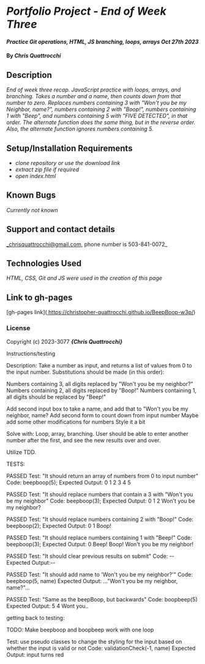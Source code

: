 # _Portfolio Project - End of Week Three_

#### _Practice Git operations, HTML, JS branching, loops, arrays Oct 27th 2023_

#### By _**Chris Quattrocchi**_

## Description

_End of week three recap. JavaScript practice with loops, arrays, and branching. Takes a number and a name, then counts down from that number to zero. Replaces numbers containing 3 with "Won't you be my Neighbor, name?", numbers containing 2 with "Boop!", numbers containing 1 with "Beep", and numbers containing 5 with "FIVE DETECTED", in that order. The alternate function does the same thing, but in the reverse order. Also, the alternate function ignores numbers containing 5._



## Setup/Installation Requirements

* _clone repository or use the download link_
* _extract zip file if required_
* _open index.html_


## Known Bugs

_Currently not known_

## Support and contact details

_chrisquattrocchi@gmail.com, phone number is 503-841-0072_

## Technologies Used

_HTML, CSS, Git and JS were used in the creation of this page_

## Link to gh-pages


[gh-pages link]([
](https://christopher-quattrocchi.github.io/BeepBoop-w3p/)
https://christopher-quattrocchi.github.io/BeepBoop-w3p/)

### License

Copyright (c) 2023-3077 **_{Chris Quattrocchi}_**

Instructions/testing

Description: Take a number as input, and returns a list of values from 0 to the input number. 
Substitutions should be made (in this order):

Numbers containing 3, all digits replaced by "Won't you be my neighbor?"
Numbers containing 2, all digits replaced by "Boop!"
Numbers containing 1, all digits should be replaced by "Beep!"

Add second input box to take a name, and add that to "Won't you be my neighbor, name?
Add second form to count down from input number
Maybe add some other modifications for numbers
Style it a bit


Solve with: Loop, array, branching. User should be able to enter another number after the first, and see the new results over and over.

Utilize TDD.

TESTS:

PASSED
Test: "It should return an array of numbers from 0 to input number"
Code: beepboop(5);
Expected Output: 0 1 2 3 4 5

PASSED
Test: "It should replace numbers that contain a 3 with "Won't you be my neighbor"
Code: beepboop(3);
Expected Output: 0 1 2 Won't you be my neighbor?

PASSED
Test: "It should replace numbers containing 2 with "Boop!"
Code: beepboop(2);
Expected Output: 0 1 Boop!

PASSED
Test: "It should replace numbers containing 1 with "Beep!"
Code: beepboop(3);
Expected Output: 0 Beep! Boop! Won't you be my neighbor!

PASSED
Test: "It should clear previous results on submit"
Code: --
Expected Output:--

PASSED
Test: "It should add name to 'Won't you be my neighbor?'"
Code: beepboop(5, name)
Expected Output: ..."Won't you be my neighbor, name?"...

PASSED
Test: "Same as the beepBoop, but backwards"
Code: boopbeep(5)
Expected Output: 5 4 Wont you..

getting back to testing:

TODO: Make beepboop and boopbeep work with one loop

Test: use pseudo classes to change the styling for the input based on whether the input is valid or not
Code: validationCheck(-1, name)
Expected Output: input turns red